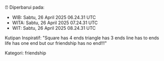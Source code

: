 ⏰ Diperbarui pada:
- WIB: Sabtu, 26 April 2025 06.24.31 UTC
- WITA: Sabtu, 26 April 2025 07.24.31 UTC
- WIT: Sabtu, 26 April 2025 08.24.31 UTC

Kutipan Inspiratif:
"Square has 4 ends triangle has 3 ends line has to ends life has one end but our friendship has no end!!!"


Kategori: friendship

